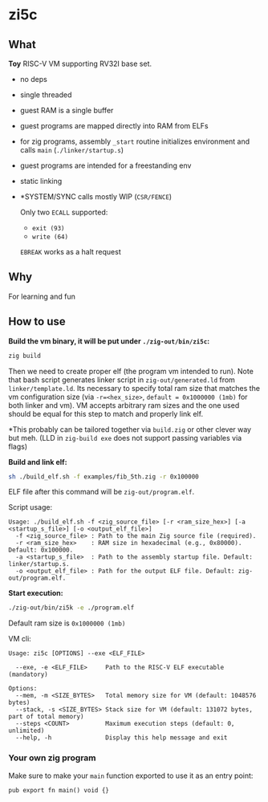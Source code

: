 # zi5c


## What

__Toy__ RISC-V VM supporting RV32I base set.

- no deps
- single threaded
- guest RAM is a single buffer
- guest programs are mapped directly into RAM from ELFs
- for zig programs, assembly `_start` routine initializes environment and calls `main` (`./linker/startup.s`)
- guest programs are intended for a freestanding env
- static linking
- *SYSTEM/SYNC calls mostly WIP (`CSR/FENCE`)

  Only two `ECALL` supported: 
  - `exit (93)`
  - `write (64)`
  
  `EBREAK` works as a halt request

## Why

For learning and fun

## How to use
__Build the vm binary, it will be put under `./zig-out/bin/zi5c`:__
```bash
zig build
```

Then we need to create proper elf (the program vm intended to run). Note that bash script generates linker script in `zig-out/generated.ld` from `linker/template.ld`. Its necessary to specify total ram size that matches the vm configuration size (via `-r=<hex_size>`, `default = 0x1000000 (1mb)` for both linker and vm). VM accepts arbitrary ram sizes and the one used should be equal for this step to match and properly link elf.

*This probably can be tailored together via `build.zig` or other clever way but meh. (LLD in `zig-build exe` does not support passing variables via flags)

__Build and link elf:__
```bash
sh ./build_elf.sh -f examples/fib_5th.zig -r 0x100000
```

ELF file after this command will be `zig-out/program.elf`.

Script usage:
```log
Usage: ./build_elf.sh -f <zig_source_file> [-r <ram_size_hex>] [-a <startup_s_file>] [-o <output_elf_file>]
  -f <zig_source_file> : Path to the main Zig source file (required).
  -r <ram_size_hex>    : RAM size in hexadecimal (e.g., 0x80000). Default: 0x100000.
  -a <startup_s_file>  : Path to the assembly startup file. Default: linker/startup.s.
  -o <output_elf_file> : Path for the output ELF file. Default: zig-out/program.elf.
```

__Start execution:__
```bash
./zig-out/bin/zi5k -e ./program.elf 
```
Default ram size is `0x1000000 (1mb)`

VM cli:
```log
Usage: zi5c [OPTIONS] --exe <ELF_FILE>

  --exe, -e <ELF_FILE>     Path to the RISC-V ELF executable (mandatory)

Options:
  --mem, -m <SIZE_BYTES>   Total memory size for VM (default: 1048576 bytes)
  --stack, -s <SIZE_BYTES> Stack size for VM (default: 131072 bytes, part of total memory)
  --steps <COUNT>          Maximum execution steps (default: 0, unlimited)
  --help, -h               Display this help message and exit                   
```

### Your own zig program

Make sure to make your `main` function exported to use it as an entry point:
```zig
pub export fn main() void {}
```
